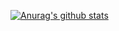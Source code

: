 [![Anurag's github stats](https://github-readme-stats.vercel.app/api?username=lenve&show_icons=true&theme=dark)](https://github.com/anuraghazra/github-readme-stats)
